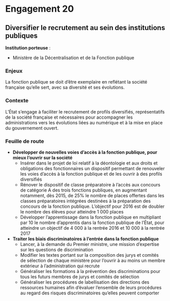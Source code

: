 # Engagement 20

## Diversifier le recrutement au sein des institutions publiques

**Institution porteuse** :
- Ministère de la Décentralisation et de la Fonction publique

### Enjeux

La fonction publique se doit d’être exemplaire en reflétant la société française qu’elle sert, avec sa diversité et ses évolutions.

### Contexte

L’État s’engage à faciliter le recrutement de profils diversifiés, représentatifs de la société française et nécessaires pour accompagner les administrations vers les évolutions liées au numérique et à la mise en place du gouvernement ouvert.

### Feuille de route

- **Développer de nouvelles voies d’accès à la fonction publique, pour mieux l’ouvrir sur la société**
    - Insérer dans le projet de loi relatif à la déontologie et aux droits et obligations des fonctionnaires un dispositif permettant de renouveler les voies d’accès à la fonction publique et de les ouvrir à des profils diversifiés
    - Rénover le dispositif de classe préparatoire à l’accès aux concours de catégorie A des trois fonctions publiques, en augmentant notamment, dès 2015, de 25% le nombre de places offertes dans les classes préparatoires intégrées destinées à la préparation des concours de la fonction publique. L’objectif pour 2016 est de doubler le nombre des élèves pour atteindre 1 000 places
    - Développer l’apprentissage dans la fonction publique en multipliant par 10 le nombre d’apprentis dans la fonction publique de l’État, pour atteindre un objectif de 4 000 à la rentrée 2016 et 10 000 à la rentrée 2017
- **Traiter les biais discriminatoires à l’entrée dans la fonction publique**
    - Lancer, à la demande du Premier ministre, une mission d’expertise sur les questions de discrimination
    - Modifier les textes portant sur la composition des jurys et comités de sélection de chaque ministère pour l’ouvrir à au moins un membre extérieur à l’administration qui recrute
    - Généraliser les formations à la prévention des discriminations pour tous les futurs membres de jurys et comités de sélection
    - Généraliser les procédures de labellisation des directions des ressources humaines afin d’évaluer l’ensemble de leurs procédures au regard des risques discriminatoires qu’elles peuvent comporter
